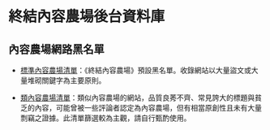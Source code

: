 終結內容農場後台資料庫
======================

## 內容農場網路黑名單

* [標準內容農場清單](https://danny0838.github.io/content-farm-terminator/files/blocklist/content-farms.txt)：《終結內容農場》預設黑名單。收錄網站以大量盜文或大量堆砌關鍵字為主要原則。

* [類內容農場清單](https://danny0838.github.io/content-farm-terminator/files/blocklist/nearly-content-farms.txt)：類似內容農場的網站，品質良莠不齊、常見誇大的標題與貧乏的內容，可能曾被一些評論者認定為內容農場，但有相當原創性且未有大量剽竊之證據。此清單篩選較為主觀，請自行甄酌使用。
